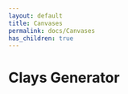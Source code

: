 ```yaml
---
layout: default
title: Canvases
permalink: docs/Canvases
has_children: true
---
```



# Clays Generator

